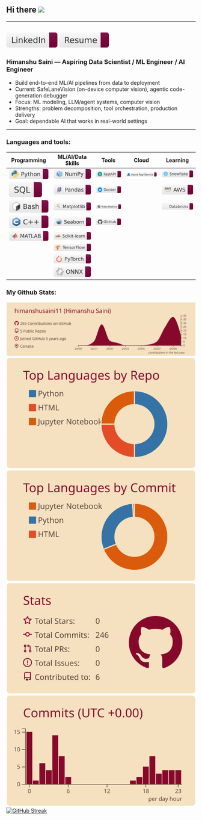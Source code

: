 ## Hi there <img src="https://raw.githubusercontent.com/MartinHeinz/MartinHeinz/master/wave.gif" width="30px">
---
<!--![Profile Views](https://komarev.com/ghpvc/?username=himanshusaini11&label=PROFILE+VIEWS&style=for-the-badge&color=800000&labelColor=800000&logoColor=white)-->
<!--[![GitHub Profile Views](https://komarev.com/ghpvc/?username=himanshusaini11&label=PROFILE+VIEWS&style=for-the-badge&color=blueviolet)](https://github.com/himanshusaini11)-->
[![LinkedIn](/badges/linkedin-badge.svg)](https://www.linkedin.com/in/sainihimanshu/) [![Resume](/badges/resume-badge.svg)](https://github.com/himanshusaini11/himanshusaini11/blob/main/HSaini_DS.pdf)
---
### Himanshu Saini — Aspiring Data Scientist / ML Engineer / AI Engineer
- Build end-to-end ML/AI pipelines from data to deployment
- Current: SafeLaneVision (on-device computer vision), agentic code-generation debugger
- Focus: ML modeling, LLM/agent systems, computer vision
- Strengths: problem decomposition, tool orchestration, production delivery
- Goal: dependable AI that works in real-world settings
---
### **Languages and tools:**
| Programming                           | ML/AI/Data Skills                             | Tools                                 | Cloud                                        | Learning                                  |
|---------------------------------------|-----------------------------------------------|---------------------------------------|-----------------------------------------------|-------------------------------------------|
| ![Python](/badges/python-badge.svg)   | ![NumPy](/badges/numpy-badge.svg)             | ![FastAPI](/badges/fastapi-badge.svg) | ![Azure App Service](/badges/azure-badge.svg) | ![Snowflake](/badges/snowflake-badge.svg) |
| ![SQL](/badges/sql-badge.svg)         | ![pandas](/badges/panda-badge.svg)            | ![Docker](/badges/docker-badge.svg)   |                                               | ![AWS](/badges/aws-badge.svg)             |
| ![Bash](/badges/bash-badge.svg)       | ![Matplotlib](/badges/matplotlib-badge.svg)   | ![React Native](/badges/reactnative-badge.svg) |                              | ![Azure Databricks](/badges/databricks-badge.svg) |
| ![C++](/badges/C++-badge.svg)         | ![Seaborn](/badges/seaborn-badge.svg)         | ![GitHub](/badges/github-badge.svg)   |                                               |                                           |
| ![MATLAB](/badges/matlab-badge.svg)   | ![scikit-learn](/badges/scikitlearn-badge.svg)|                                       |                                               |                                           |
|                                       | ![TensorFlow](/badges/tensorflow-badge.svg)   |                                       |                                               |                                           |
|                                       | ![PyTorch](/badges/pytorch-badge.svg)         |                                       |                                               |                                           |
|                                       | ![ONNX](/badges/onnx-badge.svg)               |                                       |                                               |                                         |   

### My Github Stats:

[![](https://raw.githubusercontent.com/himanshusaini11/himanshusaini11/master/profile-summary-card-output/moltack/0-profile-details.svg)](https://github.com/vn7n24fzkq/github-profile-summary-cards)
[![](https://raw.githubusercontent.com/himanshusaini11/himanshusaini11/master/profile-summary-card-output/moltack/1-repos-per-language.svg)](https://github.com/vn7n24fzkq/github-profile-summary-cards) [![](https://raw.githubusercontent.com/himanshusaini11/himanshusaini11/master/profile-summary-card-output/moltack/2-most-commit-language.svg)](https://github.com/vn7n24fzkq/github-profile-summary-cards)
[![](https://raw.githubusercontent.com/himanshusaini11/himanshusaini11/master/profile-summary-card-output/moltack/3-stats.svg)](https://github.com/vn7n24fzkq/github-profile-summary-cards) [![](https://raw.githubusercontent.com/himanshusaini11/himanshusaini11/master/profile-summary-card-output/moltack/4-productive-time.svg)](https://github.com/vn7n24fzkq/github-profile-summary-cards)
[![GitHub Streak](https://streak-stats.demolab.com/?user=himanshusaini11&theme=ads-juicy-fresh)](https://git.io/streak-stats)












<!--
**himanshusaini11/himanshusaini11** is a ✨ _special_ ✨ repository because its `README.md` (this file) appears on your GitHub profile.

Here are some ideas to get you started:

- 🔭 I’m currently working on ...
- 🌱 I’m currently learning ...
- 👯 I’m looking to collaborate on ...
- 🤔 I’m looking for help with ...
- 💬 Ask me about ...
- 📫 How to reach me: ...
- 😄 Pronouns: ...
- ⚡ Fun fact: ...
-->
